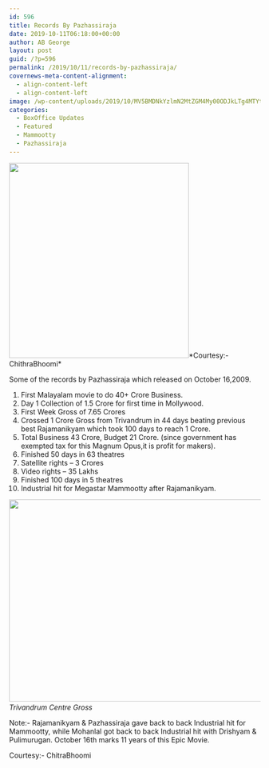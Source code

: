```yaml
---
id: 596
title: Records By Pazhassiraja
date: 2019-10-11T06:18:00+00:00
author: AB George
layout: post
guid: /?p=596
permalink: /2019/10/11/records-by-pazhassiraja/
covernews-meta-content-alignment:
  - align-content-left
  - align-content-left
image: /wp-content/uploads/2019/10/MV5BMDNkYzlmN2MtZGM4My00ODJkLTg4MTYtMGFiNDYzOTE0MmI0XkEyXkFqcGdeQXVyMjAzMjcxNTE@._V1_-1200x1596.jpg
categories:
  - BoxOffice Updates
  - Featured
  - Mammootty
  - Pazhassiraja
---
```

<div class="wp-block-image">
  <img loading="lazy" src="/wp-content/uploads/2019/10/72265399_509683266519019_4850797245911531520_n.jpg" alt="" class="wp-image-597" width="360" height="390" srcset="/wp-content/uploads/2019/10/72265399_509683266519019_4850797245911531520_n.jpg 720w, /wp-content/uploads/2019/10/72265399_509683266519019_4850797245911531520_n-277x300.jpg 277w" sizes="(max-width: 360px) 100vw, 360px" />*Courtesy:- ChithraBhoomi*
</div>

Some of the records by Pazhassiraja which released on October 16,2009. 

  1. First Malayalam movie to do 40+ Crore Business.
  2. Day 1 Collection of 1.5 Crore for first time in Mollywood.
  3. First Week Gross of 7.65 Crores
  4. Crossed 1 Crore Gross from Trivandrum in 44 days beating previous best Rajamanikyam which took 100 days to reach 1 Crore.
  5. Total Business 43 Crore, Budget 21 Crore. (since government has exempted tax for this Magnum Opus,it is profit for makers).
  6. Finished 50 days in 63 theatres
  7. Satellite rights &#8211; 3 Crores
  8. Video rights &#8211; 35 Lakhs
  9. Finished 100 days in 5 theatres
 10. Industrial hit for Megastar Mammootty after Rajamanikyam. 

<img loading="lazy" width="720" height="404" src="/wp-content/uploads/2019/10/71914531_509677419852937_7299126834552111104_n.jpg" alt="" class="wp-image-598" srcset="/wp-content/uploads/2019/10/71914531_509677419852937_7299126834552111104_n.jpg 720w, /wp-content/uploads/2019/10/71914531_509677419852937_7299126834552111104_n-300x168.jpg 300w" sizes="(max-width: 720px) 100vw, 720px" /> *Trivandrum Centre Gross* 

Note:- Rajamanikyam & Pazhassiraja gave back to back Industrial hit for Mammootty, while Mohanlal got back to back Industrial hit with Drishyam & Pulimurugan. October 16th marks 11 years of this Epic Movie.

Courtesy:- ChitraBhoomi